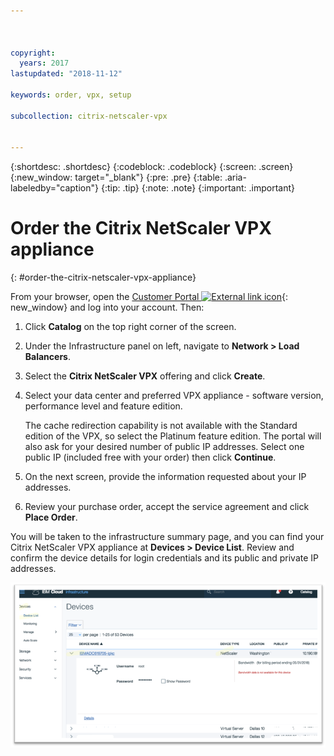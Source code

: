 ```yaml
---



copyright:
  years: 2017
lastupdated: "2018-11-12"

keywords: order, vpx, setup

subcollection: citrix-netscaler-vpx


---
```


{:shortdesc: .shortdesc}
{:codeblock: .codeblock}
{:screen: .screen}
{:new_window: target="_blank"}
{:pre: .pre}
{:table: .aria-labeledby="caption"}
{:tip: .tip}
{:note: .note}
{:important: .important}

# Order the Citrix NetScaler VPX appliance
{: #order-the-citrix-netscaler-vpx-appliance}

From your browser, open the [Customer Portal ![External link icon](../../icons/launch-glyph.svg "External link icon")](https://control.softlayer.com/){: new_window} and log into your account. Then:

1. Click **Catalog** on the top right corner of the screen.
2. Under the Infrastructure panel on left, navigate to **Network > Load Balancers**.
3. Select the **Citrix NetScaler VPX** offering and click **Create**.
4. Select your data center and preferred VPX appliance - software version, performance level and feature edition.

	The cache redirection capability is not available with the Standard edition of the VPX, so select the Platinum feature edition. The portal will also ask for your desired number of public IP addresses. Select one public IP (included free with your order) then click **Continue**.

5. On the next screen, provide the information requested about your IP addresses.
6. Review your purchase order, accept the service agreement and click **Place Order**.

You will be taken to the infrastructure summary page, and you can find your Citrix NetScaler VPX appliance at **Devices > Device List**. Review and confirm the device details for login credentials and its public and private IP addresses.

  <img src="images/fp3.png" alt="drawing" style="width: 600px;"/>

